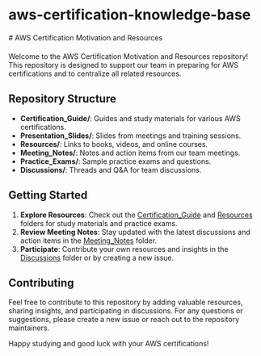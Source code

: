 # aws-certification-knowledge-base

# AWS Certification Motivation and Resources

Welcome to the AWS Certification Motivation and Resources repository! This repository is designed to support our team in preparing for AWS certifications and to centralize all related resources.

## Repository Structure

- **Certification_Guide/**: Guides and study materials for various AWS certifications.
- **Presentation_Slides/**: Slides from meetings and training sessions.
- **Resources/**: Links to books, videos, and online courses.
- **Meeting_Notes/**: Notes and action items from our team meetings.
- **Practice_Exams/**: Sample practice exams and questions.
- **Discussions/**: Threads and Q&A for team discussions.

## Getting Started

1. **Explore Resources**: Check out the [Certification_Guide](./Certification_Guide) and [Resources](./Resources) folders for study materials and practice exams.
2. **Review Meeting Notes**: Stay updated with the latest discussions and action items in the [Meeting_Notes](./Meeting_Notes) folder.
3. **Participate**: Contribute your own resources and insights in the [Discussions](./Discussions) folder or by creating a new issue.

## Contributing

Feel free to contribute to this repository by adding valuable resources, sharing insights, and participating in discussions. For any questions or suggestions, please create a new issue or reach out to the repository maintainers.

Happy studying and good luck with your AWS certifications!



